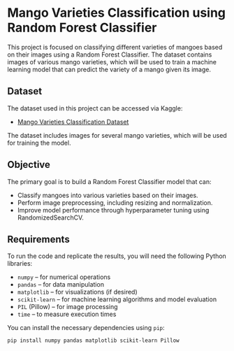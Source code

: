 # Mango Varieties Classification using Random Forest Classifier

This project is focused on classifying different varieties of mangoes based on their images using a Random Forest Classifier. The dataset contains images of various mango varieties, which will be used to train a machine learning model that can predict the variety of a mango given its image.

## Dataset

The dataset used in this project can be accessed via Kaggle:

- [Mango Varieties Classification Dataset](https://www.kaggle.com/datasets/saurabhshahane/mango-varieties-classification)

The dataset includes images for several mango varieties, which will be used for training the model.

## Objective

The primary goal is to build a Random Forest Classifier model that can:

- Classify mangoes into various varieties based on their images.
- Perform image preprocessing, including resizing and normalization.
- Improve model performance through hyperparameter tuning using RandomizedSearchCV.

## Requirements

To run the code and replicate the results, you will need the following Python libraries:

- `numpy` – for numerical operations
- `pandas` – for data manipulation
- `matplotlib` – for visualizations (if desired)
- `scikit-learn` – for machine learning algorithms and model evaluation
- `PIL` (Pillow) – for image processing
- `time` – to measure execution times

You can install the necessary dependencies using `pip`:

```bash
pip install numpy pandas matplotlib scikit-learn Pillow
```
